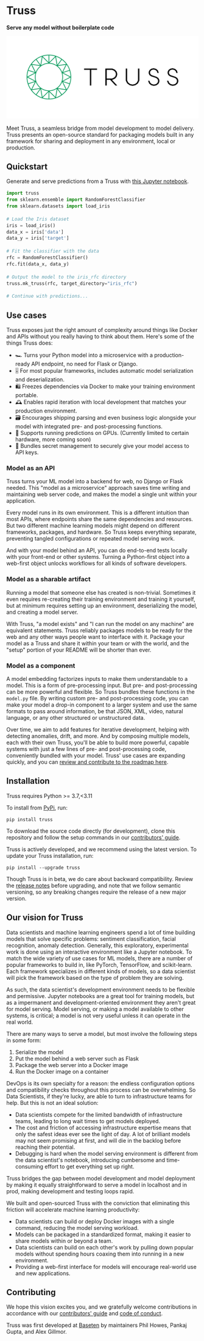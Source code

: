 # Truss

**Serve any model without boilerplate code**

![Truss logo](docs/assets/truss_logo_horizontal.png)

Meet Truss, a seamless bridge from model development to model delivery. Truss presents an open-source standard for packaging models built in any framework for sharing and deployment in any environment, local or production.

## Quickstart

Generate and serve predictions from a Truss with [this Jupyter notebook]().

```python
import truss
from sklearn.ensemble import RandomForestClassifier
from sklearn.datasets import load_iris

# Load the Iris dataset
iris = load_iris()
data_x = iris['data']
data_y = iris['target']

# Fit the classifier with the data
rfc = RandomForestClassifier()
rfc.fit(data_x, data_y)

# Output the model to the iris_rfc directory
truss.mk_truss(rfc, target_directory="iris_rfc")

# Continue with predictions...
```

## Use cases

Truss exposes just the right amount of complexity around things like Docker and APIs without you really having to think about them. Here's some of the things Truss does:

* 🏎 Turns your Python model into a microservice with a production-ready API endpoint, no need for Flask or Django.
* 🎚 For most popular frameworks, includes automatic model serialization and deserialization.
* 🛍 Freezes dependencies via Docker to make your training environment portable.
* 🕰 Enables rapid iteration with local development that matches your production environment.
* 🗃 Encourages shipping parsing and even business logic alongside your model with integrated pre- and post-processing functions.
* 🤖 Supports running predictions on GPUs. (Currently limited to certain hardware, more coming soon)
* 🙉 Bundles secret management to securely give your model access to API keys.

### Model as an API

Truss turns your ML model into a backend for web, no Django or Flask needed. This "model as a microservice" approach saves time writing and maintaining web server code, and makes the model a single unit within your application.

Every model runs in its own environment. This is a different intuition than most APIs, where endpoints share the same dependencies and resources. But two different machine learning models might depend on different frameworks, packages, and hardware. So Truss keeps everything separate, preventing tangled configurations or repeated model serving work.

And with your model behind an API, you can do end-to-end tests locally with your front-end or other systems. Turning a Python-first object into a web-first object unlocks workflows for all kinds of software developers.

### Model as a sharable artifact

Running a model that someone else has created is non-trivial. Sometimes it even requires re-creating their training environment and training it yourself, but at minimum requires setting up an environment, deserializing the model, and creating a model server.

With Truss, "a model exists" and "I can run the model on any machine" are equivalent statements. Truss reliably packages models to be ready for the web and any other ways people want to interface with it. Package your model as a Truss and share it within your team or with the world, and the "setup" portion of your README will be shorter than ever.

### Model as a component

A model embedding factorizes inputs to make them understandable to a model. This is a form of pre-processing input. But pre- and post-processing can be more powerful and flexible. So Truss bundles these functions in the `model.py` file. By writing custom pre- and post-processing code, you can make your model a drop-in component to a larger system and use the same formats to pass around information, be that JSON, XML, video, natural language, or any other structured or unstructured data.

Over time, we aim to add features for iterative development, helping with detecting anomalies, drift, and more. And by composing multiple models, each with their own Truss, you'll be able to build more powerful, capable systems with just a few lines of pre- and post-processing code, conveniently bundled with your model. Truss' use cases are expanding quickly, and you can [review and contribute to the roadmap here]().

## Installation

Truss requires Python >= 3.7,<3.11

To install from [PyPi](https://pypi.org/project/truss/), run:

```
pip install truss
```

To download the source code directly (for development), clone this repository and follow the setup commands in our [contributors' guide](CONTRIBUTING.md).

Truss is actively developed, and we recommend using the latest version. To update your Truss installation, run:

```
pip install --upgrade truss
```

Though Truss is in beta, we do care about backward compatibility. Review the [release notes](docs/CHANGELOG.md) before upgrading, and note that we follow semantic versioning, so any breaking changes require the release of a new major version.

## Our vision for Truss

Data scientists and machine learning engineers spend a lot of time building models that solve specific problems: sentiment classification, facial recognition, anomaly detection. Generally, this exploratory, experimental work is done using an interactive environment like a Jupyter notebook. To match the wide variety of use cases for ML models, there are a number of popular frameworks to build in, like PyTorch, TensorFlow, and scikit-learn. Each framework specializes in different kinds of models, so a data scientist will pick the framework based on the type of problem they are solving.

As such, the data scientist's development environment needs to be flexible and permissive. Jupyter notebooks are a great tool for training models, but as a impermanent and development-oriented environment they aren't great for model serving. Model serving, or making a model available to other systems, is critical; a model is not very useful unless it can operate in the real world.

There are many ways to serve a model, but most involve the following steps in some form:

1. Serialize the model
2. Put the model behind a web server such as Flask
3. Package the web server into a Docker image
4. Run the Docker image on a container

DevOps is its own specialty for a reason: the endless configuration options and compatibility checks throughout this process can be overwhelming. So Data Scientists, if they're lucky, are able to turn to infrastructure teams for help. But this is not an ideal solution:

* Data scientists compete for the limited bandwidth of infrastructure teams, leading to long wait times to get models deployed.
* The cost and friction of accessing infrastructure expertise means that only the safest ideas ever see the light of day. A lot of brilliant models may not seem promising at first, and will die in the backlog before reaching their potential.
* Debugging is hard when the model serving environment is different from the data scientist's notebook, introducing cumbersome and time-consuming effort to get everything set up right.

Truss bridges the gap between model development and model deployment by making it equally straightforward to serve a model in localhost and in prod, making development and testing loops rapid.

We built and open-sourced Truss with the conviction that eliminating this friction will accelerate machine learning productivity:

* Data scientists can build or deploy Docker images with a single command, reducing the model serving workload.
* Models can be packaged in a standardized format, making it easier to share models within or beyond a team.
* Data scientists can build on each other's work by pulling down popular models without spending hours coaxing them into running in a new environment.
* Providing a web-first interface for models will encourage real-world use and new applications.

## Contributing

We hope this vision excites you, and we gratefully welcome contributions in accordance with our [contributors' guide](CONTRIBUTING.md) and [code of conduct](CODE_OF_CONDUCT.md).

Truss was first developed at [Baseten](https://baseten.co) by maintainers Phil Howes, Pankaj Gupta, and Alex Gillmor.
